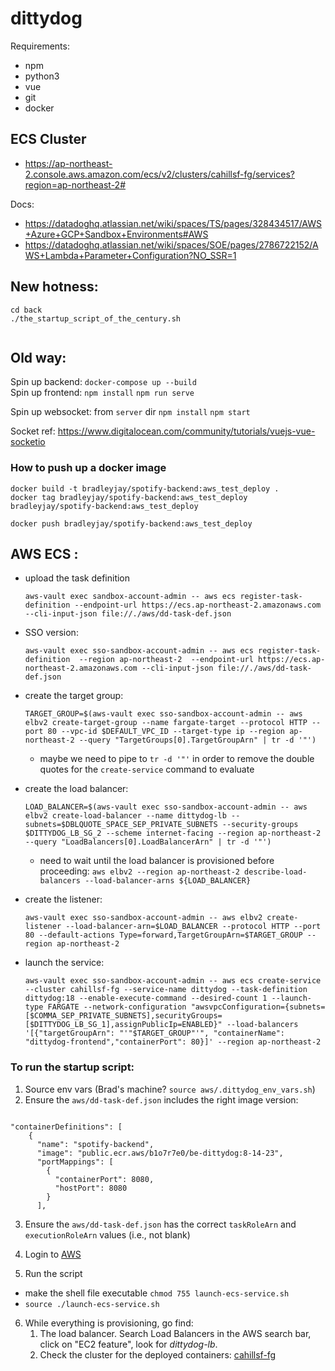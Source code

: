 # dittydog

Requirements:
- npm
- python3
- vue
- git
- docker

## ECS Cluster ##

- https://ap-northeast-2.console.aws.amazon.com/ecs/v2/clusters/cahillsf-fg/services?region=ap-northeast-2#

Docs: 

- https://datadoghq.atlassian.net/wiki/spaces/TS/pages/328434517/AWS+Azure+GCP+Sandbox+Environments#AWS
- https://datadoghq.atlassian.net/wiki/spaces/SOE/pages/2786722152/AWS+Lambda+Parameter+Configuration?NO_SSR=1

## New hotness:

```
cd back
./the_startup_script_of_the_century.sh


```

## Old way:
Spin up backend: `docker-compose up --build`  
Spin up frontend:
`npm install`
`npm run serve`

Spin up websocket: from `server` dir
`npm install`
`npm start`


Socket ref: https://www.digitalocean.com/community/tutorials/vuejs-vue-socketio

### How to push up a docker image

```
docker build -t bradleyjay/spotify-backend:aws_test_deploy .
docker tag bradleyjay/spotify-backend:aws_test_deploy bradleyjay/spotify-backend:aws_test_deploy

docker push bradleyjay/spotify-backend:aws_test_deploy
```
## AWS ECS :

- upload the task definition
  ```
  aws-vault exec sandbox-account-admin -- aws ecs register-task-definition --endpoint-url https://ecs.ap-northeast-2.amazonaws.com --cli-input-json file://./aws/dd-task-def.json
  ```

- SSO version:
  ```
  aws-vault exec sso-sandbox-account-admin -- aws ecs register-task-definition  --region ap-northeast-2  --endpoint-url https://ecs.ap-northeast-2.amazonaws.com --cli-input-json file://./aws/dd-task-def.json 

- create the target group:
  ```
  TARGET_GROUP=$(aws-vault exec sso-sandbox-account-admin -- aws elbv2 create-target-group --name fargate-target --protocol HTTP --port 80 --vpc-id $DEFAULT_VPC_ID --target-type ip --region ap-northeast-2 --query "TargetGroups[0].TargetGroupArn" | tr -d '"')
  ```
  - maybe we need to pipe to `tr -d '"'` in order to remove the double quotes for the `create-service` command to evaluate

- create the load balancer:
  ```
  LOAD_BALANCER=$(aws-vault exec sso-sandbox-account-admin -- aws elbv2 create-load-balancer --name dittydog-lb --subnets=$DBLQUOTE_SPACE_SEP_PRIVATE_SUBNETS --security-groups $DITTYDOG_LB_SG_2 --scheme internet-facing --region ap-northeast-2 --query "LoadBalancers[0].LoadBalancerArn" | tr -d '"')
  ```
  - need to wait until the load balancer is provisioned before proceeding: `aws elbv2 --region ap-northeast-2 describe-load-balancers --load-balancer-arns ${LOAD_BALANCER}`

- create the listener:
  ```
  aws-vault exec sso-sandbox-account-admin -- aws elbv2 create-listener --load-balancer-arn=$LOAD_BALANCER --protocol HTTP --port 80 --default-actions Type=forward,TargetGroupArn=$TARGET_GROUP --region ap-northeast-2
  ```

- launch the service:
  ```
  aws-vault exec sso-sandbox-account-admin -- aws ecs create-service --cluster cahillsf-fg --service-name dittydog --task-definition dittydog:18 --enable-execute-command --desired-count 1 --launch-type FARGATE --network-configuration "awsvpcConfiguration={subnets=[$COMMA_SEP_PRIVATE_SUBNETS],securityGroups=[$DITTYDOG_LB_SG_1],assignPublicIp=ENABLED}" --load-balancers '[{"targetGroupArn": "'"$TARGET_GROUP"'", "containerName": "dittydog-frontend","containerPort": 80}]' --region ap-northeast-2
  ```

### To run the startup script:
1) Source env vars (Brad's machine? `source aws/.dittydog_env_vars.sh`)
2) Ensure the `aws/dd-task-def.json` includes the right image version:

```

"containerDefinitions": [
    {
      "name": "spotify-backend",
      "image": "public.ecr.aws/b1o7r7e0/be-dittydog:8-14-23",
      "portMappings": [
        {
          "containerPort": 8080,
          "hostPort": 8080
        }
      ],

```
3) Ensure the `aws/dd-task-def.json` has the correct `taskRoleArn` and `executionRoleArn` values (i.e., not blank)

4) Login to [AWS](https://d-906757b57c.awsapps.com/start#/)

5) Run the script
- make the shell file executable `chmod 755 launch-ecs-service.sh`
- `source ./launch-ecs-service.sh`

6) While everything is provisioning, go find:
   1) The load balancer. Search Load Balancers in the AWS search bar, click on "EC2 feature", look for *dittydog-lb*.
   2) Check the cluster for the deployed containers: [cahillsf-fg](https://ap-northeast-2.console.aws.amazon.com/ecs/v2/clusters/cahillsf-fg/services?region=ap-northeast-2)